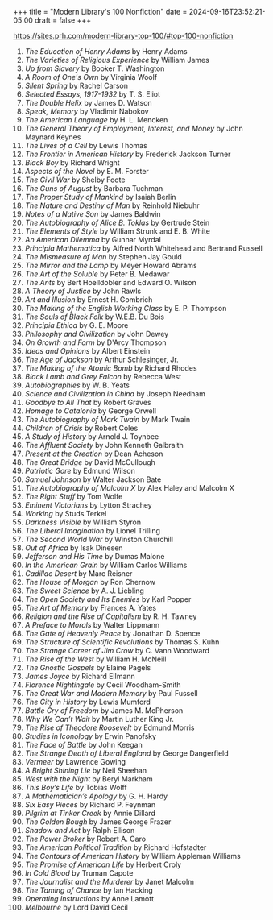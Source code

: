 +++
title = "Modern Library's 100 Nonfiction"
date = 2024-09-16T23:52:21-05:00
draft = false
+++

https://sites.prh.com/modern-library-top-100/#top-100-nonfiction

1. *The Education of Henry Adams* by Henry Adams
1. *The Varieties of Religious Experience* by William James
1. *Up from Slavery* by Booker T. Washington
1. *A Room of One's Own* by Virginia Woolf
1. *Silent Spring* by Rachel Carson
1. *Selected Essays, 1917-1932* by T. S. Eliot
1. *The Double Helix* by James D. Watson
1. *Speak, Memory* by Vladimir Nabokov
1. *The American Language* by H. L. Mencken
1. *The General Theory of Employment, Interest, and Money* by John Maynard Keynes
1. *The Lives of a Cell* by Lewis Thomas
1. *The Frontier in American History* by Frederick Jackson Turner
1. *Black Boy* by Richard Wright
1. *Aspects of the Novel* by E. M. Forster
1. *The Civil War* by Shelby Foote
1. *The Guns of August* by Barbara Tuchman
1. *The Proper Study of Mankind* by Isaiah Berlin
1. *The Nature and Destiny of Man* by Reinhold Niebuhr
1. *Notes of a Native Son* by James Baldwin
1. *The Autobiography of Alice B. Toklas* by Gertrude Stein
1. *The Elements of Style* by William Strunk and E. B. White
1. *An American Dilemma* by Gunnar Myrdal
1. *Principia Mathematica* by Alfred North Whitehead and Bertrand Russell
1. *The Mismeasure of Man* by Stephen Jay Gould
1. *The Mirror and the Lamp* by Meyer Howard Abrams
1. *The Art of the Soluble* by Peter B. Medawar
1. *The Ants* by Bert Hoelldobler and Edward O. Wilson
1. *A Theory of Justice* by John Rawls
1. *Art and Illusion* by Ernest H. Gombrich
1. *The Making of the English Working Class* by E. P. Thompson
1. *The Souls of Black Folk* by W.E.B. Du Bois
1. *Principia Ethica* by G. E. Moore
1. *Philosophy and Civilization* by John Dewey
1. *On Growth and Form* by D'Arcy Thompson
1. *Ideas and Opinions* by Albert Einstein
1. *The Age of Jackson* by Arthur Schlesinger, Jr.
1. *The Making of the Atomic Bomb* by Richard Rhodes
1. *Black Lamb and Grey Falcon* by Rebecca West
1. *Autobiographies* by W. B. Yeats
1. *Science and Civilization in China* by Joseph Needham
1. *Goodbye to All That* by Robert Graves
1. *Homage to Catalonia* by George Orwell
1. *The Autobiography of Mark Twain* by Mark Twain
1. *Children of Crisis* by Robert Coles
1. *A Study of History* by Arnold J. Toynbee
1. *The Affluent Society* by John Kenneth Galbraith
1. *Present at the Creation* by Dean Acheson
1. *The Great Bridge* by David McCullough
1. *Patriotic Gore* by Edmund Wilson
1. *Samuel Johnson* by Walter Jackson Bate
1. *The Autobiography of Malcolm X* by Alex Haley and Malcolm X
1. *The Right Stuff* by Tom Wolfe
1. *Eminent Victorians* by Lytton Strachey
1. *Working* by Studs Terkel
1. *Darkness Visible* by William Styron
1. *The Liberal Imagination* by Lionel Trilling
1. *The Second World War* by Winston Churchill
1. *Out of Africa* by Isak Dinesen
1. *Jefferson and His Time* by Dumas Malone
1. *In the American Grain* by William Carlos Williams
1. *Cadillac Desert* by Marc Reisner
1. *The House of Morgan* by Ron Chernow
1. *The Sweet Science* by A. J. Liebling
1. *The Open Society and Its Enemies* by Karl Popper
1. *The Art of Memory* by Frances A. Yates
1. *Religion and the Rise of Capitalism* by R. H. Tawney
1. *A Preface to Morals* by Walter Lippmann
1. *The Gate of Heavenly Peace* by Jonathan D. Spence
1. *The Structure of Scientific Revolutions* by Thomas S. Kuhn
1. *The Strange Career of Jim Crow* by C. Vann Woodward
1. *The Rise of the West* by William H. McNeill
1. *The Gnostic Gospels* by Elaine Pagels
1. *James Joyce* by Richard Ellmann
1. *Florence Nightingale* by Cecil Woodham-Smith
1. *The Great War and Modern Memory* by Paul Fussell
1. *The City in History* by Lewis Mumford
1. *Battle Cry of Freedom* by James M. McPherson
1. *Why We Can’t Wait* by Martin Luther King Jr.
1. *The Rise of Theodore Roosevelt* by Edmund Morris
1. *Studies in Iconology* by Erwin Panofsky
1. *The Face of Battle* by John Keegan
1. *The Strange Death of Liberal England* by George Dangerfield
1. *Vermeer* by Lawrence Gowing
1. *A Bright Shining Lie* by Neil Sheehan
1. *West with the Night* by Beryl Markham
1. *This Boy’s Life* by Tobias Wolff
1. *A Mathematician’s Apology* by G. H. Hardy
1. *Six Easy Pieces* by Richard P. Feynman
1. *Pilgrim at Tinker Creek* by Annie Dillard
1. *The Golden Bough* by James George Frazer
1. *Shadow and Act* by Ralph Ellison
1. *The Power Broker* by Robert A. Caro
1. *The American Political Tradition* by Richard Hofstadter
1. *The Contours of American History* by William Appleman Williams
1. *The Promise of American Life* by Herbert Croly
1. *In Cold Blood* by Truman Capote
1. *The Journalist and the Murderer* by Janet Malcolm
1. *The Taming of Chance* by Ian Hacking
1. *Operating Instructions* by Anne Lamott
1. *Melbourne* by Lord David Cecil

